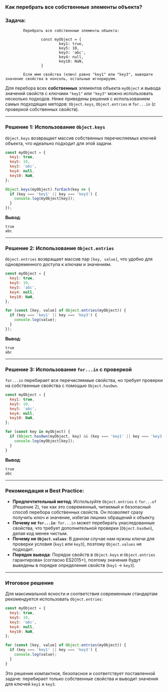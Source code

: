 ### Как перебрать все собственные элементы объекта?

### Задача:
```
        Перебрать все собственные элементы объекта:
        
                const myObject = {
                        key1: true,
                        key5: 10,
                        key3: 'abc',
                        key4: null,
                        key10: NaN,
                }
        
        Если имя свойства (ключ) равно "key1" или "key3", выведите значение свойства в консоль, остальные игнорируем.
```

Для перебора всех **собственных** элементов объекта `myObject` и вывода значений свойств с ключами `"key1"` или `"key3"` можно использовать несколько подходов. Ниже приведены решения с использованием самых подходящих методов: `Object.keys`, `Object.entries` и `for...in` (с проверкой собственных свойств).

---

### Решение 1: Использование `Object.keys`
`Object.keys` возвращает массив собственных перечисляемых ключей объекта, что идеально подходит для этой задачи.

```javascript
const myObject = {
  key1: true,
  key5: 10,
  key3: 'abc',
  key4: null,
  key10: NaN,
};

Object.keys(myObject).forEach(key => {
  if (key === 'key1' || key === 'key3') {
    console.log(myObject[key]);
  }
});
```

**Вывод**:
```
true
abc
```

---

### Решение 2: Использование `Object.entries`
`Object.entries` возвращает массив пар `[key, value]`, что удобно для одновременного доступа к ключам и значениям.

```javascript
const myObject = {
  key1: true,
  key5: 10,
  key3: 'abc',
  key4: null,
  key10: NaN,
};

for (const [key, value] of Object.entries(myObject)) {
  if (key === 'key1' || key === 'key3') {
    console.log(value);
  }
});
```

**Вывод**:
```
true
abc
```

---

### Решение 3: Использование `for...in` с проверкой
`for...in` перебирает все перечисляемые свойства, но требует проверки на собственные свойства с помощью `Object.hasOwn`.

```javascript
const myObject = {
  key1: true,
  key5: 10,
  key3: 'abc',
  key4: null,
  key10: NaN,
};

for (const key in myObject) {
  if (Object.hasOwn(myObject, key) && (key === 'key1' || key === 'key3')) {
    console.log(myObject[key]);
  }
}
```

**Вывод**:
```
true
abc
```

---

### Рекомендация и Best Practice:
- **Предпочтительный метод**: Используйте `Object.entries` с `for...of` (Решение 2), так как это современный, читаемый и безопасный способ перебора собственных свойств. Он позволяет сразу получить ключ и значение, избегая лишних обращений к объекту.
- **Почему не `for...in`**: `for...in` может перебирать унаследованные свойства, что требует дополнительной проверки (`Object.hasOwn`), делая код менее чистым.
- **Почему не `Object.values`**: В данном случае нам нужны ключи для проверки условия (`key1` или `key3`), поэтому `Object.values` не подходит.
- **Порядок вывода**: Порядок свойств в `Object.keys` и `Object.entries` гарантирован (согласно ES2015+), поэтому значения будут выведены в порядке определения свойств (`key1` → `key3`).

---

### Итоговое решение
Для максимальной ясности и соответствия современным стандартам рекомендуется использовать `Object.entries`:

```javascript
const myObject = {
  key1: true,
  key5: 10,
  key3: 'abc',
  key4: null,
  key10: NaN,
};

for (const [key, value] of Object.entries(myObject)) {
  if (key === 'key1' || key === 'key3') {
    console.log(value);
  }
}
```

Это решение компактное, безопасное и соответствует поставленной задаче: перебирает только собственные свойства и выводит значения для ключей `key1` и `key3`.